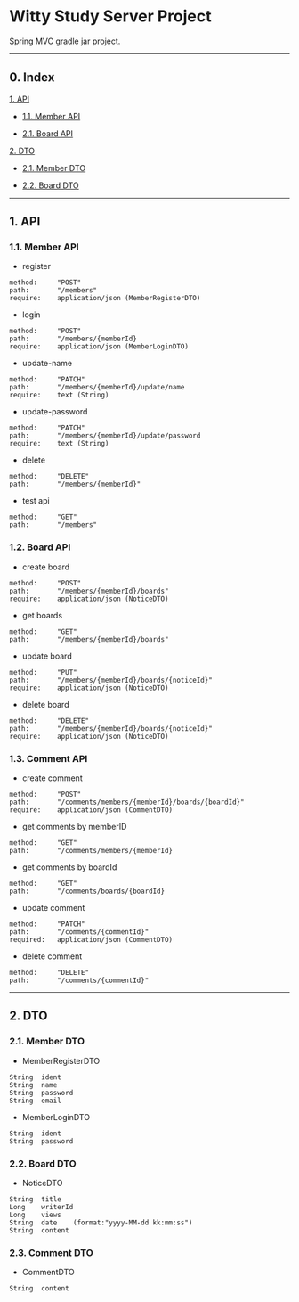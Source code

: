 # Witty Study Server Project

Spring MVC gradle jar project.

----------------------------------------

## 0. Index

[1. API](#API)

- [1.1. Member API](#MemberAPI)

- [2.1. Board API](#BoardAPI)

[2. DTO](#DTO)

- [2.1. Member DTO](#MemberDTO)

- [2.2. Board DTO](#BoardDTO)

----------------------------------------

## <a name="API">1. API</a>

### <a name="MemberAPI">1.1. Member API</a>

- register
```
method:	    "POST"
path:	    "/members"
require:    application/json (MemberRegisterDTO)
```

- login
```
method:     "POST"
path:	    "/members/{memberId}
require:    application/json (MemberLoginDTO)
```

- update-name
```
method:     "PATCH"
path:	    "/members/{memberId}/update/name
require:    text (String)
```

- update-password
```
method:     "PATCH"
path:	    "/members/{memberId}/update/password
require:    text (String)
```

- delete
```
method:	    "DELETE"
path:	    "/members/{memberId}"
```

- test api
```
method:	    "GET"
path:	    "/members"
```

### <a name="BoardAPI">1.2. Board API </a>

- create board

```
method:	    "POST"
path:	    "/members/{memberId}/boards"
require:    application/json (NoticeDTO)
```

- get boards

```
method:	    "GET"
path:	    "/members/{memberId}/boards"
```

- update board

```
method:	    "PUT"
path:	    "/members/{memberId}/boards/{noticeId}"
require:    application/json (NoticeDTO)
```

- delete board

```
method:	    "DELETE"
path:	    "/members/{memberId}/boards/{noticeId}"
require:    application/json (NoticeDTO)
```

### <a name="CommentAPI">1.3. Comment API </a>

- create comment
```
method:     "POST"
path:       "/comments/members/{memberId}/boards/{boardId}"
require:    application/json (CommentDTO)
```

- get comments by memberID
```
method:     "GET"
path:       "/comments/members/{memberId}
```

- get comments by boardId
```
method:     "GET"
path:       "/comments/boards/{boardId}
```

- update comment
```
method:     "PATCH"
path:       "/comments/{commentId}"
required:   application/json (CommentDTO)
```

- delete comment
```
method:     "DELETE"
path:       "/comments/{commentId}"
```

--------------------------------------------

## <a name="DTO">2. DTO</a>

### <a name="MemberDTO">2.1. Member DTO </a>

- MemberRegisterDTO

```
String  ident
String  name
String  password
String  email
```


- MemberLoginDTO
```
String  ident
String  password
```

### <a name="BoardDTO">2.2. Board DTO</a>

- NoticeDTO
```
String  title
Long    writerId
Long    views
String  date    (format:"yyyy-MM-dd kk:mm:ss")
String  content
```

### <a name="CommentDTO">2.3. Comment DTO</a>

- CommentDTO
```
String  content
```